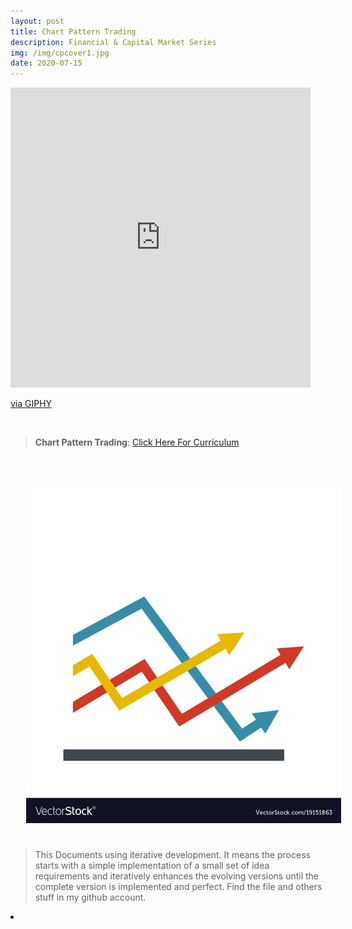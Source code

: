 ```yaml
---
layout: post
title: Chart Pattern Trading
description: Financial & Capital Market Series
img: /img/cpcover1.jpg
date: 2020-07-15
---
```



<iframe src="https://giphy.com/embed/lOfpvYQoiJW03vpJhP" width="480" height="480" frameBorder="0" class="giphy-embed" allowFullScreen></iframe><p><a href="https://giphy.com/gifs/achartaday-the-visual-agency-thevisualagency-lOfpvYQoiJW03vpJhP">via GIPHY</a></p>

<Br>


> **Chart Pattern Trading**: <a href="https://itsmecevi.github.io/chart-pattern/">Click Here For Curriculum</a>



<Br>
  
<img class="col one right" src="/img/cpcover2.jpg" style="padding:25px">

<Br>

> This Documents using iterative development. It means the process starts with a simple implementation of a small set of idea requirements and iteratively enhances the evolving versions until the complete version is implemented and perfect.
> Find the file and others stuff in my github account.


<li>
<a id="icon" href="https://github.com/itsmecevi" target="_blank"><i class="fa fa-github fa-fw fa-2x"></i></a>
</li>
